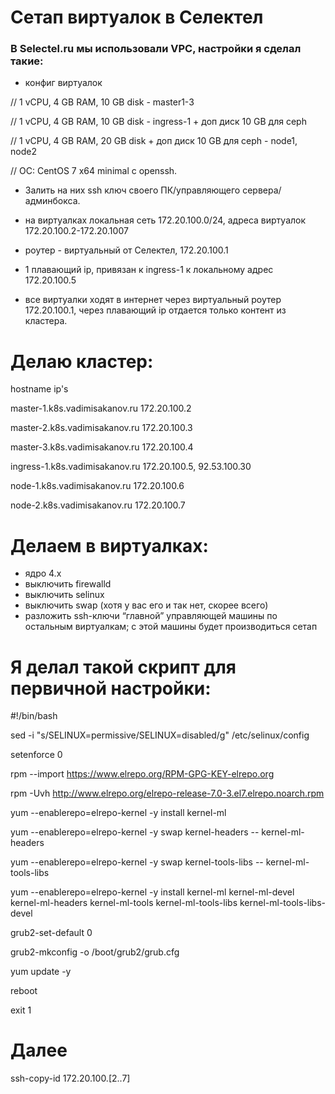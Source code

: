 # Сетап виртуалок в Селектел

### В Selectel.ru мы использовали VPC, настройки я сделал такие:

- конфиг виртуалок

// 1 vCPU, 4 GB RAM, 10 GB disk - master1-3

// 1 vCPU, 4 GB RAM, 10 GB disk - ingress-1 + доп диск 10 GB для ceph

// 1 vCPU, 4 GB RAM, 20 GB disk + доп диск 10 GB для ceph - node1, node2

// ОС: CentOS 7 x64 minimal с openssh.

- Залить на них ssh ключ своего ПК/управляющего сервера/админбокса.

- на виртуалках локальная сеть 172.20.100.0/24, адреса виртуалок 172.20.100.2-172.20.1007

- роутер - виртуальный от Селектел, 172.20.100.1

- 1 плавающий ip, привязан к ingress-1 к локальному адрес 172.20.100.5

- все виртуалки ходят в интернет через виртуальный роутер 172.20.100.1, через плавающий ip отдается только контент из кластера.

# Делаю кластер:

hostname
ip's

master-1.k8s.vadimisakanov.ru
172.20.100.2

master-2.k8s.vadimisakanov.ru
172.20.100.3

master-3.k8s.vadimisakanov.ru
172.20.100.4

ingress-1.k8s.vadimisakanov.ru
172.20.100.5, 92.53.100.30

node-1.k8s.vadimisakanov.ru
172.20.100.6

node-2.k8s.vadimisakanov.ru
172.20.100.7

# Делаем в виртуалках:
- ядро 4.х
- выключить firewalld
- выключить selinux
- выключить swap (хотя у вас его и так нет, скорее всего)
- разложить ssh-ключи “главной” управляющей машины по остальным виртуалкам; с этой машины будет производиться сетап

# Я делал такой скрипт для первичной настройки:


#!/bin/bash

sed -i "s/SELINUX=permissive/SELINUX=disabled/g" /etc/selinux/config

setenforce 0

rpm --import https://www.elrepo.org/RPM-GPG-KEY-elrepo.org

rpm -Uvh http://www.elrepo.org/elrepo-release-7.0-3.el7.elrepo.noarch.rpm 

yum --enablerepo=elrepo-kernel -y install kernel-ml

yum --enablerepo=elrepo-kernel -y swap kernel-headers -- kernel-ml-headers

yum --enablerepo=elrepo-kernel -y swap kernel-tools-libs -- kernel-ml-tools-libs

yum --enablerepo=elrepo-kernel -y install kernel-ml kernel-ml-devel kernel-ml-headers kernel-ml-tools kernel-ml-tools-libs kernel-ml-tools-libs-devel

grub2-set-default 0

grub2-mkconfig -o /boot/grub2/grub.cfg

yum update -y

reboot

exit 1

# Далее

ssh-copy-id 172.20.100.[2..7]

